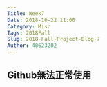 ```yaml
---
Title: Week7
Date: 2018-10-22 11:00
Category: Misc
Tags: 2018Fall
Slug: 2018-Fall-Project-Blog-7
Author: 40623202
---
```




<!-- PELICAN_END_SUMMARY -->

Github無法正常使用
----



